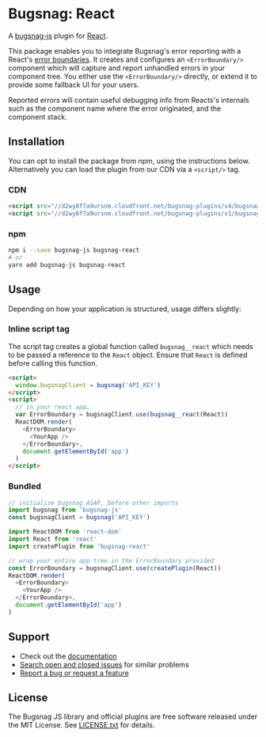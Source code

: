 # Bugsnag: React

A [bugsnag-js](https://github.com/bugsnag/bugsnag-js) plugin for [React](https://reactjs.org/).

This package enables you to integrate Bugsnag's error reporting with a React's [error boundaries](https://blog.bugsnag.com/react-16-error-handling/). It creates and configures an `<ErrorBoundary/>` component which will capture and report unhandled errors in your component tree. You either use the `<ErrorBoundary/>` directly, or extend it to provide some fallback UI for your users.

Reported errors will contain useful debugging info from Reacts's internals such as the component name where the error originated, and the component stack.

## Installation

You can opt to install the package from npm, using the instructions below. Alternatively you can load the plugin from our CDN via a `<script/>` tag.

### CDN

```html
<script src="//d2wy8f7a9ursnm.cloudfront.net/bugsnag-plugins/v4/bugsnag.min.js"></script>
<script src="//d2wy8f7a9ursnm.cloudfront.net/bugsnag-plugins/v1/bugsnag-react.min.js"></script>
```

### npm

```sh
npm i --save bugsnag-js bugsnag-react
# or
yarn add bugsnag-js bugsnag-react
```

## Usage

Depending on how your application is structured, usage differs slightly:

### Inline script tag

The script tag creates a global function called `bugsnag__react` which needs to be passed a reference to the `React` object. Ensure that `React` is defined before calling this function.

```html
<script>
  window.bugsnagClient = bugsnag('API_KEY')
</script>
<script>
  // in your react app…
  var ErrorBoundary = bugsnagClient.use(bugsnag__react(React))
  ReactDOM.render(
    <ErrorBoundary>
      <YourApp />
    </ErrorBoundary>,
    document.getElementById('app')
  )
</script>
```

### Bundled

```js
// initialize bugsnag ASAP, before other imports
import bugsnag from 'bugsnag-js'
const bugsnagClient = bugsnag('API_KEY')

import ReactDOM from 'react-dom'
import React from 'react'
import createPlugin from 'bugsnag-react'

// wrap your entire app tree in the ErrorBoundary provided
const ErrorBoundary = bugsnagClient.use(createPlugin(React))
ReactDOM.render(
  <ErrorBoundary>
    <YourApp />
  </ErrorBoundary>,
  document.getElementById('app')
)
```

## Support

* Check out the [documentation](https://docs.bugsnag.com/platforms/browsers/)
* [Search open and closed issues](https://github.com/bugsnag/bugsnag-react/issues?q=is%3Aissue) for similar problems
* [Report a bug or request a feature](https://github.com/bugsnag/bugsnag-react/issues/new)

## License

The Bugsnag JS library and official plugins are free software released under the MIT License. See [LICENSE.txt](LICENSE.txt) for details.
